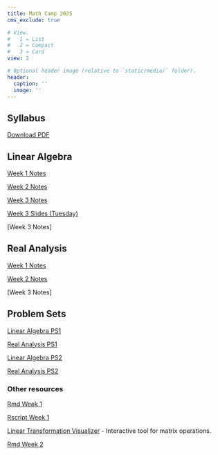 ```yaml
---
title: Math Camp 2025
cms_exclude: true

# View.
#   1 = List
#   2 = Compact
#   3 = Card
view: 2

# Optional header image (relative to `static/media/` folder).
header:
  caption: ''
  image: ''
---
```


<!--- let's use directly html code here for opening new tabs  -->

## Syllabus
<!--- [Download PDF](/mathcamp/2025_MathCamp_syllabus.pdf){target="_blank"} -->
<!--- The previous one doesn't work. -->

<a href="/mathcamp/2025_MathCamp_syllabus.pdf" target="_blank">Download PDF</a> 

<!--- Yup, that structure works! -->

 ## Linear Algebra 
 
 <a href="/mathcamp/Week1_Linear_Algebra.pdf" target="_blank">Week 1 Notes</a> 
 
 <a href="/mathcamp/Week2_Linear_Algebra.pdf" target="_blank">Week 2 Notes</a>
 
 <a href="/mathcamp/Week3_Linear_Algebra.pdf" target="_blank">Week 3 Notes</a> 
 
 <a href="/mathcamp/Week3_LA_slides_Tuesday.pdf" target="_blank">Week 3 Slides (Tuesday) </a> 
 
 
 <!---[Week 1 Notes](/mathcamp/Week1_Linear_Algebra.pdf) -->
 
 <!---[Week 2 Notes](/mathcamp/Week2_Linear_Algebra.pdf) -->
 
 [Week 3 Notes]
 
 
 ## Real Analysis 
 
 <a href="/mathcamp/Week1_Analysis.pdf" target="_blank">Week 1 Notes</a>  

 <a href="/mathcamp/Week2_Analysis.pdf" target="_blank">Week 2 Notes</a>  
 
 <!--- [Week 1 Notes](/mathcamp/Week1_Analysis.pdf) 
 
 [Week 2 Notes](/mathcamp/Week2_Analysis.pdf) -->
 
 [Week 3 Notes]
 
 ## Problem Sets
 
 <!--- [Linear Algebra PS1](/mathcamp/PS1_LA.pdf) 
 
 [Real Analysis PS1](/mathcamp/PS1_RA.pdf) 
 
 [Linear Algebra PS2](/mathcamp/PS2_LA.pdf) 
 
 [Real Analysis PS2](/mathcamp/PS2_RA.pdf) -->
 
<a href="/mathcamp/PS1_LA.pdf" target="_blank">Linear Algebra PS1</a>  

<a href="/mathcamp/PS1_RA.pdf" target="_blank">Real Analysis PS1</a>  

<a href="/mathcamp/PS2_LA.pdf" target="_blank">Linear Algebra PS2</a>  

<a href="/mathcamp/PS2_RA.pdf" target="_blank">Real Analysis PS2</a>
 
 
 ### Other resources
 
 <!---
 [Rmd Week 1](/mathcamp/R_lecture_Week1.pdf)
 
 [Rscript Week 1](/mathcamp/script1.R)
 
 [Linear Transformation Visualizer](https://shad.io/MatVis/) - Interactive tool for matrix operations.
 -->
 
 <a href="/mathcamp/R_lecture_Week1.pdf" target="_blank">Rmd Week 1</a>  

<a href="/mathcamp/script1.R" target="_blank">Rscript Week 1</a>  

<a href="https://shad.io/MatVis/" target="_blank">Linear Transformation Visualizer</a> - Interactive tool for matrix operations.  

<a href="/mathcamp/weather_flights_NYC.html" target="_blank">Rmd Week 2</a>



